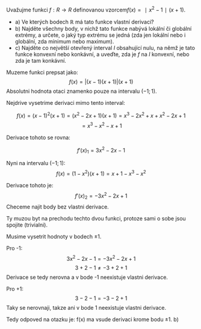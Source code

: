 
Uvažujme funkci $f:R→R$ definovanou vzorcem$f(x)=∣x^2−1∣(x+1)$.

- a) Ve kterých bodech $\mathbb{R}$ má tato funkce vlastní derivaci?
- b) Najděte všechny body, v nichž tato funkce nabývá lokální či globální extrémy, a určete, o jaký typ extrému se jedná (zda jen lokální nebo i globální, zda minimum nebo maximum).
- c) Najděte co největší otevřený interval  $I$ obsahující nulu, na němž je tato funkce konvexní nebo konkávní, a uveďte, zda je $f$ na $I$ konvexní, nebo zda je tam konkávní.


Muzeme funkci prepsat jako:
$$
f(x)= \left| (x - 1)(x+1) \right|(x+1)
$$
Absolutni hodnota otaci znamenko pouze na intervalu $(-1;1)$.

Nejdrive vysetrime derivaci mimo tento interval:

$$
f(x) = (x-1)^2(x+1) = (x^2-2x+1)(x+1) = x^3 -2x^2 +x +x^2 - 2x +1
$$
$$
= x^3 -x^2 -x + 1
$$

Derivace tohoto se rovna:

$$
f'(x)_{1}=3x^2 -2x -1
$$

Nyni na intervalu $(-1;1)$:
$$
f(x) = (1-x^2)(x+1) = x +1 -x^3 -x^2
$$

Derivace tohoto je:
$$
f'(x)_{2}= -3x^2-2x+1
$$
Checeme najit body bez vlastni derivace.

Ty muzou byt na prechodu techto dvou funkci, protoze sami o sobe jsou spojite (trivialni).

Musime vysetrit hodnoty v bodech $\pm 1$.

Pro -1:
$$
3x^2-2x-1 = -3x^2 -2x +1
$$
$$
3 + 2 - 1 \neq -3 +2 + 1
$$
Derivace se tedy nerovna a v bode -1 neexistuje vlastni derivace.

Pro +1:
$$
3 -2 -1 = -3 -2 +1
$$
Taky se nerovnaji, takze ani v bode 1 neexistuje vlastni derivace.

Tedy odpoved na otazku je:
	f(x) ma vsude derivaci krome bodu $\pm 1$.
b)

